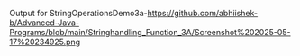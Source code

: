 Output for StringOperationsDemo3a-https://github.com/abhiishek-b/Advanced-Java-Programs/blob/main/Stringhandling_Function_3A/Screenshot%202025-05-17%20234925.png
